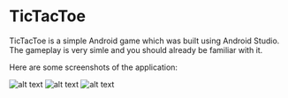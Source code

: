# TicTacToe
TicTacToe is a simple Android game which was built using Android Studio. The gameplay is very simle and you should already be familiar with it.

Here are some screenshots of the application:

![alt text](http://shrani.si/f/3O/Ab/21QLJkjG/1.jpg)    ![alt text](http://shrani.si/f/j/WP/4JDMbtsX/2.jpg)   ![alt text](http://shrani.si/f/3Q/kK/2h7HpqhJ/3.jpg)
